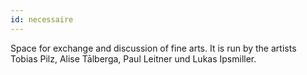 ```yaml
---
id: necessaire
---
```

Space for exchange and discussion of fine arts. It is run by the artists Tobias Pilz, Alise Tālberga, Paul Leitner und Lukas Ipsmiller.